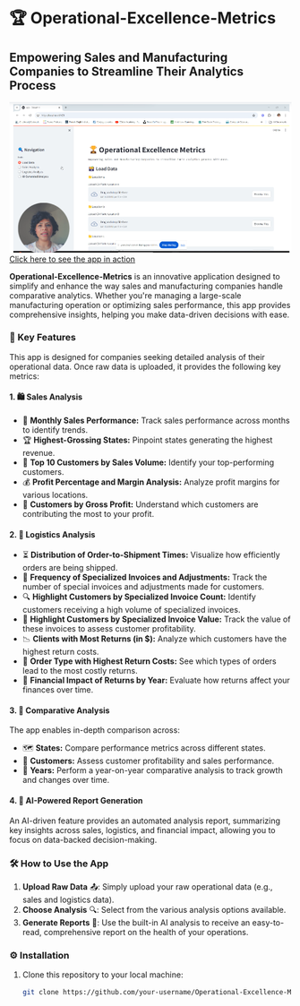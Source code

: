 # 🏆 Operational-Excellence-Metrics
## Empowering Sales and Manufacturing Companies to Streamline Their Analytics Process

![](https://github.com/dalreensoares/Operational-Excellence-Metrics/blob/main/Visuals/Screenshot.png)
[Click here to see the app in action](https://www.canva.com/design/DAGRxClNOjk/q_NqXTOISrWALFjRiSnCWA/edit?utm_content=DAGRxClNOjk&utm_campaign=designshare&utm_medium=link2&utm_source=sharebutton)

**Operational-Excellence-Metrics** is an innovative application designed to simplify and enhance the way sales and manufacturing companies handle comparative analytics. Whether you're managing a large-scale manufacturing operation or optimizing sales performance, this app provides comprehensive insights, helping you make data-driven decisions with ease.

### 🔑 Key Features
This app is designed for companies seeking detailed analysis of their operational data. Once raw data is uploaded, it provides the following key metrics:

#### 1. 🛍️ **Sales Analysis**
- 📅 **Monthly Sales Performance:** Track sales performance across months to identify trends.
- 🏆 **Highest-Grossing States:** Pinpoint states generating the highest revenue.
- 👥 **Top 10 Customers by Sales Volume:** Identify your top-performing customers.
- 💰 **Profit Percentage and Margin Analysis:** Analyze profit margins for various locations.
- 🏦 **Customers by Gross Profit:** Understand which customers are contributing the most to your profit.

#### 2. 🚚 **Logistics Analysis**
- ⏳ **Distribution of Order-to-Shipment Times:** Visualize how efficiently orders are being shipped.
- 📄 **Frequency of Specialized Invoices and Adjustments:** Track the number of special invoices and adjustments made for customers.
- 🔍 **Highlight Customers by Specialized Invoice Count:** Identify customers receiving a high volume of specialized invoices.
- 💸 **Highlight Customers by Specialized Invoice Value:** Track the value of these invoices to assess customer profitability.
- 📉 **Clients with Most Returns (in $):** Analyze which customers have the highest return costs.
- 🚨 **Order Type with Highest Return Costs:** See which types of orders lead to the most costly returns.
- 💼 **Financial Impact of Returns by Year:** Evaluate how returns affect your finances over time.

#### 3. 🔄 **Comparative Analysis**
The app enables in-depth comparison across:
- 🗺️ **States:** Compare performance metrics across different states.
- 💼 **Customers:** Assess customer profitability and sales performance.
- 📆 **Years:** Perform a year-on-year comparative analysis to track growth and changes over time.

#### 4. 🤖 **AI-Powered Report Generation**
An AI-driven feature provides an automated analysis report, summarizing key insights across sales, logistics, and financial impact, allowing you to focus on data-backed decision-making.

### 🛠️ How to Use the App
1. **Upload Raw Data** 📤: Simply upload your raw operational data (e.g., sales and logistics data).
2. **Choose Analysis** 🔍: Select from the various analysis options available.
3. **Generate Reports** 📑: Use the built-in AI analysis to receive an easy-to-read, comprehensive report on the health of your operations.

### ⚙️ Installation
1. Clone this repository to your local machine:
   ```bash
   git clone https://github.com/your-username/Operational-Excellence-Metrics.git
